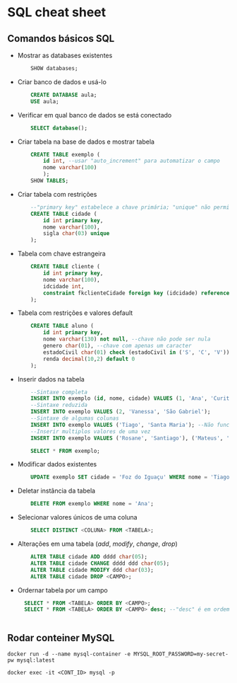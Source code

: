# SQL cheat sheet

## Comandos básicos SQL

- Mostrar as databases existentes

    ```sql
        SHOW databases;
    ```

- Criar banco de dados e usá-lo

    ```sql
        CREATE DATABASE aula;
        USE aula;
    ```

- Verificar em qual banco de dados se está conectado

    ```sql
        SELECT database();
    ```

- Criar tabela na base de dados e mostrar tabela

    ~~~sql
        CREATE TABLE exemplo (
            id int, --usar "auto_increment" para automatizar o campo
            nome varchar(100)
            );
        SHOW TABLES;
    ~~~

- Criar tabela com restrições

    ```sql
        --"primary key" estabelece a chave primária; "unique" não permite repetições.
        CREATE TABLE cidade (
            id int primary key,
            nome varchar(100),
            sigla char(03) unique
        );
    ```

- Tabela com chave estrangeira

    ```sql
        CREATE TABLE cliente (
            id int primary key,
            nome varchar(100),
            idcidade int,
            constraint fkclienteCidade foreign key (idcidade) references cidade(id)
        );
    ```

- Tabela com restrições e valores default

    ```sql
        CREATE TABLE aluno (
            id int primary key,
            nome varchar(130) not null, --chave não pode ser nula
            genero char(01), --chave com apenas um caracter
            estadoCivil char(01) check (estadoCivil in ('S', 'C', 'V')), --precisa ser um dos 3 valores
            renda decimal(10,2) default 0
        );
    ```

- Inserir dados na tabela

    ```sql
        --Sintaxe completa
        INSERT INTO exemplo (id, nome, cidade) VALUES (1, 'Ana', 'Curitiba');
        --Sintaxe reduzida
        INSERT INTO exemplo VALUES (2, 'Vanessa', 'São Gabriel');
        --Sintaxe de algumas colunas
        INSERT INTO exemplo VALUES ('Tiago', 'Santa Maria'); --Não funciona se houver campos com restrições
        --Inserir multiplos valores de uma vez
        INSERT INTO exemplo VALUES ('Rosane', 'Santiago'), ('Mateus', 'Itajaí');

        SELECT * FROM exemplo;
    ```

- Modificar dados existentes

    ```sql
        UPDATE exemplo SET cidade = 'Foz do Iguaçu' WHERE nome = 'Tiago';
    ```

- Deletar instância da tabela

    ```sql
        DELETE FROM exemplo WHERE nome = 'Ana';
    ```

- Selecionar valores únicos de uma coluna

    ```sql
        SELECT DISTINCT <COLUNA> FROM <TABELA>;
    ```

- Alterações em uma tabela (_add_, _modify_, _change_, _drop_)

    ```sql
        ALTER TABLE cidade ADD dddd char(05);
        ALTER TABLE cidade CHANGE dddd ddd char(05);
        ALTER TABLE cidade MODIFY ddd char(03);
        ALTER TABLE cidade DROP <CAMPO>;
    ```

- Ordernar tabela por um campo

  ```sql
    SELECT * FROM <TABELA> ORDER BY <CAMPO>;
    SELECT * FROM <TABELA> ORDER BY <CAMPO> desc; --"desc" é em ordem descendente
  ```
```
  ```

## Rodar conteiner MySQL

`docker run -d --name mysql-container -e MYSQL_ROOT_PASSWORD=my-secret-pw mysql:latest`

`docker exec -it <CONT_ID> mysql -p`
